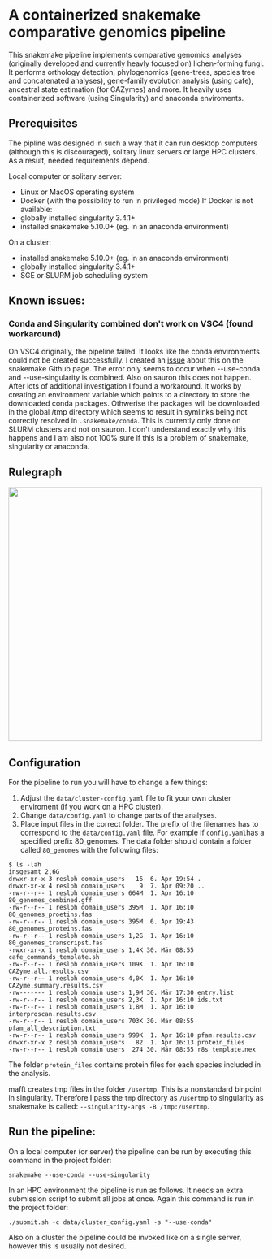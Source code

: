 # A containerized snakemake comparative genomics pipeline

This snakemake pipeline implements comparative genomics analyses (originally developed and currently heavly focused on) lichen-forming fungi. It performs orthology detection, phylogenomics (gene-trees, species tree and concatenated analyses), gene-family evolution analysis (using cafe), ancestral state estimation (for CAZymes) and more. It heavily uses containerized software (using Singularity) and anaconda enviroments.



## Prerequisites
The pipline was designed in such a way that it can run desktop computers (although this is discouraged), solitary linux servers or large HPC clusters. As a result, needed requirements depend.

Local computer or solitary server:

- Linux or MacOS operating system
- Docker (with the possibility to run in privileged mode)
If Docker is not available:
- globally installed singularity 3.4.1+ 
- installed snakemake 5.10.0+ (eg. in an anaconda environment)

On a cluster:

- installed snakemake 5.10.0+ (eg. in an anaconda environment)
- globally installed singularity 3.4.1+
- SGE or SLURM job scheduling system


## Known issues:

### Conda and Singularity combined don't work on VSC4 (found workaround)

On VSC4 originally, the pipeline failed. It looks like the conda environments could not be created successfully. I created an [issue](https://github.com/snakemake/snakemake/issues/304) about this on the snakemake Github page. The error only seems to occur when --use-conda and --use-singularity is combined. Also on sauron this does not happen. After lots of additional investigation I found a workaround. It works by creating an environment variable which points to a directory to store the downloaded conda packages. Othwerise the packages will be downloaded in the global /tmp directory which seems to result in symlinks being not correctly resolved in `.snakemake/conda`. This is currently only done on SLURM clusters and not on sauron. I don't understand exactly why this happens and I am also not 100% sure if this is a problem of snakemake, singularity or anaconda.

## Rulegraph
<img src="https://github.com/reslp/smsi-comparative/blob/master/rulegraph.png" height="500">

## Configuration

For the pipeline to run you will have to change a few things:

1. Adjust the `data/cluster-config.yaml` file to fit your own cluster enviroment (if you work on a HPC cluster).
2. Change `data/config.yaml` to change parts of the analyses.
3. Place input files in the correct folder. The prefix of the filenames has to correspond to the `data/config.yaml` file.
For example if `config.yaml`has a specified prefix 80_genomes. The data folder should contain a folder called `80_genomes` with the following files:

```
$ ls -lah
insgesamt 2,6G
drwxr-xr-x 3 reslph domain_users   16  6. Apr 19:54 .
drwxr-xr-x 4 reslph domain_users    9  7. Apr 09:20 ..
-rw-r--r-- 1 reslph domain_users 664M  1. Apr 16:10 80_genomes_combined.gff
-rw-r--r-- 1 reslph domain_users 395M  1. Apr 16:10 80_genomes_proetins.fas
-rw-r--r-- 1 reslph domain_users 395M  6. Apr 19:43 80_genomes_proteins.fas
-rw-r--r-- 1 reslph domain_users 1,2G  1. Apr 16:10 80_genomes_transcripst.fas
-rwxr-xr-x 1 reslph domain_users 1,4K 30. Mär 08:55 cafe_commands_template.sh
-rw-r--r-- 1 reslph domain_users 109K  1. Apr 16:10 CAZyme.all.results.csv
-rw-r--r-- 1 reslph domain_users 4,0K  1. Apr 16:10 CAZyme.summary.results.csv
-rw------- 1 reslph domain_users 1,9M 30. Mär 17:30 entry.list
-rw-r--r-- 1 reslph domain_users 2,3K  1. Apr 16:10 ids.txt
-rw-r--r-- 1 reslph domain_users 1,8M  1. Apr 16:10 interproscan.results.csv
-rw-r--r-- 1 reslph domain_users 703K 30. Mär 08:55 pfam_all_description.txt
-rw-r--r-- 1 reslph domain_users 999K  1. Apr 16:10 pfam.results.csv
drwxr-xr-x 2 reslph domain_users   82  1. Apr 16:13 protein_files
-rw-r--r-- 1 reslph domain_users  274 30. Mär 08:55 r8s_template.nex
```
The folder `protein_files` contains protein files for each species included in the analysis.

mafft creates tmp files in the folder `/usertmp`. This is a nonstandard binpoint in singularity. Therefore I pass the `tmp` directory as `/usertmp` to singularity as snakemake is called: `--singularity-args -B /tmp:/usertmp`.

## Run the pipeline:

On a local computer (or server) the pipeline can be run by executing this command in the project folder:

```
snakemake --use-conda --use-singularity 
```

In an HPC environment the pipeline is run as follows. It needs an extra submission script to submit all jobs at once. Again this command is run in the project folder:

```
./submit.sh -c data/cluster_config.yaml -s "--use-conda"
```

Also on a cluster the pipeline could be invoked like on a single server, however this is usually not desired.




 
